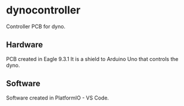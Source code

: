 # dynocontroller
Controller PCB for dyno. 

## Hardware
PCB created in Eagle 9.3.1
It is a shield to Arduino Uno that controls the dyno. 

## Software 
Software created in PlatformIO - VS Code. 
